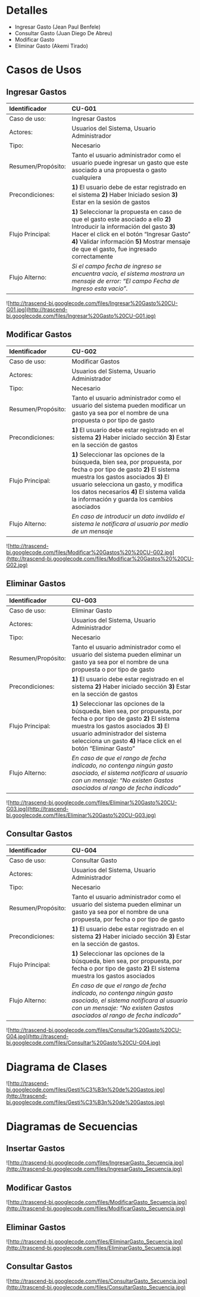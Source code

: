 # Detalles #

  * Ingresar Gasto (Jean Paul Benfele)
  * Consultar Gasto (Juan Diego De Abreu)
  * Modificar Gasto
  * Eliminar Gasto (Akemi Tirado)

# **Casos de Usos** #

## Ingresar Gastos ##

|Identificador|CU-G01|
|:------------|:-----|
|Caso de uso: |Ingresar Gastos|
|Actores:     |Usuarios del Sistema, Usuario Administrador|
|Tipo:        |Necesario|
|Resumen/Propósito:|Tanto el usuario administrador como el usuario puede ingresar un gasto que este asociado a una propuesta o gasto cualquiera|
|Precondiciones:|**1)** El usuario debe de estar registrado en el sistema **2)** Haber Iniciado sesion **3)** Estar en la sesión de gastos|
|Flujo Principal:|**1)** Seleccionar la propuesta en caso de que el gasto este asociado a ello **2)** Introducir la información del gasto **3)** Hacer el click en el botón “Ingresar  Gasto” **4)** Validar información **5)** Mostrar mensaje de que el gasto, fue ingresado correctamente |
|Flujo Alterno:|_Si el campo fecha de ingreso se encuentra vacio, el sistema mostrara un mensaje de error: “El campo Fecha de Ingreso esta vacio”._|


![http://trascend-bi.googlecode.com/files/Ingresar%20Gasto%20CU-G01.jpg](http://trascend-bi.googlecode.com/files/Ingresar%20Gasto%20CU-G01.jpg)

## Modificar Gastos ##

|Identificador|CU-G02|
|:------------|:-----|
|Caso de uso: |Modificar Gastos|
|Actores:     |Usuarios del Sistema, Usuario Administrador|
|Tipo:        |Necesario|
|Resumen/Propósito:|Tanto el usuario administrador como el usuario del sistema pueden modificar un gasto ya sea por el nombre de una propuesta o por tipo de gasto|
|Precondiciones:|**1)** El usuario debe estar registrado en el sistema **2)** Haber iniciado sección **3)** Estar en la sección de gastos|
|Flujo Principal:| **1)** Seleccionar las opciones de la búsqueda, bien sea, por propuesta, por fecha o por tipo de gasto **2)** El sistema muestra los gastos asociados **3)** El usuario selecciona un gasto, y modifica los datos necesarios **4)** El sistema valida la información y guarda los cambios asociados|
|Flujo Alterno:|_En caso de introducir un dato inválido el sistema le notificara al usuario por medio de un mensaje_|


![http://trascend-bi.googlecode.com/files/Modificar%20Gastos%20%20CU-G02.jpg](http://trascend-bi.googlecode.com/files/Modificar%20Gastos%20%20CU-G02.jpg)

## Eliminar Gastos ##

|Identificador|CU-G03|
|:------------|:-----|
|Caso de uso: |Eliminar Gasto|
|Actores:     |Usuarios del Sistema, Usuario Administrador|
|Tipo:        |Necesario|
|Resumen/Propósito:|	Tanto el usuario administrador como el usuario del sistema pueden eliminar un gasto ya sea por el nombre de una propuesta o por tipo de gasto|
|Precondiciones:|**1)** El usuario debe estar registrado en el sistema **2)** Haber iniciado sección **3)** Estar en la sección de gastos|
|Flujo Principal:|**1)** Seleccionar las opciones de la búsqueda, bien sea, por propuesta, por fecha o por tipo de gasto **2)** El sistema muestra los gastos asociados **3)** El usuario administrador del sistema selecciona un gasto **4)** Hace click en el botón “Eliminar Gasto” |
|Flujo Alterno:|_En caso de que el rango de fecha indicado, no contenga ningún gasto asociado, el sistema notificara al usuario con un mensaje: “No existen Gastos asociados al rango de fecha indicado”_|


![http://trascend-bi.googlecode.com/files/Eliminar%20Gasto%20CU-G03.jpg](http://trascend-bi.googlecode.com/files/Eliminar%20Gasto%20CU-G03.jpg)


## Consultar Gastos ##

|Identificador|CU-G04|
|:------------|:-----|
|Caso de uso: |Consultar Gasto|
|Actores:     |Usuarios del Sistema, Usuario Administrador|
|Tipo:        |Necesario|
|Resumen/Propósito:|Tanto el usuario administrador como el usuario del sistema pueden eliminar un gasto ya sea por el nombre de una propuesta, por fecha  o por tipo de gasto|
|Precondiciones:| **1)** El usuario debe estar registrado en el sistema **2)** Haber iniciado sección **3)** Estar en la sección de gastos.|
|Flujo Principal:| **1)** Seleccionar las opciones de la búsqueda, bien sea, por propuesta, por fecha o por tipo de gasto **2)** El sistema muestra los gastos asociados|
|Flujo Alterno:| _En caso de que el rango de fecha indicado, no contenga ningún gasto asociado, el sistema notificara al usuario con un mensaje: “No existen Gastos asociados al rango de fecha indicado”_ |


![http://trascend-bi.googlecode.com/files/Consultar%20Gasto%20CU-G04.jpg](http://trascend-bi.googlecode.com/files/Consultar%20Gasto%20CU-G04.jpg)

# Diagrama de Clases #

![http://trascend-bi.googlecode.com/files/Gesti%C3%B3n%20de%20Gastos.jpg](http://trascend-bi.googlecode.com/files/Gesti%C3%B3n%20de%20Gastos.jpg)

# Diagramas de Secuencias #

## Insertar Gastos ##

![http://trascend-bi.googlecode.com/files/IngresarGasto_Secuencia.jpg](http://trascend-bi.googlecode.com/files/IngresarGasto_Secuencia.jpg)

## Modificar Gastos ##

![http://trascend-bi.googlecode.com/files/ModificarGasto_Secuencia.jpg](http://trascend-bi.googlecode.com/files/ModificarGasto_Secuencia.jpg)

## Eliminar Gastos ##

![http://trascend-bi.googlecode.com/files/EliminarGasto_Secuencia.jpg](http://trascend-bi.googlecode.com/files/EliminarGasto_Secuencia.jpg)

## Consultar Gastos ##

![http://trascend-bi.googlecode.com/files/ConsultarGasto_Secuencia.jpg](http://trascend-bi.googlecode.com/files/ConsultarGasto_Secuencia.jpg)